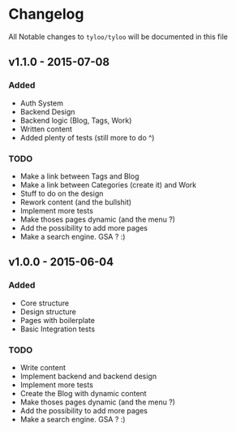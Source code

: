 # Changelog

All Notable changes to `tyloo/tyloo` will be documented in this file

## v1.1.0 - 2015-07-08

### Added
- Auth System
- Backend Design
- Backend logic (Blog, Tags, Work)
- Written content
- Added plenty of tests (still more to do ^)

### TODO
- Make a link between Tags and Blog
- Make a link between Categories (create it) and Work
- Stuff to do on the design
- Rework content (and the bullshit)
- Implement more tests
- Make thoses pages dynamic (and the menu ?)
- Add the possibility to add more pages
- Make a search engine. GSA ? :)


## v1.0.0 - 2015-06-04

### Added
- Core structure
- Design structure
- Pages with boilerplate
- Basic Integration tests

### TODO
- Write content
- Implement backend and backend design
- Implement more tests
- Create the Blog with dynamic content
- Make thoses pages dynamic (and the menu ?)
- Add the possibility to add more pages
- Make a search engine. GSA ? :)

